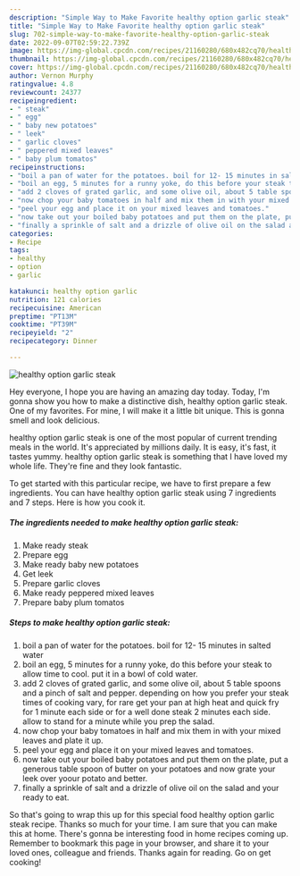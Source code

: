 ```yaml
---
description: "Simple Way to Make Favorite healthy option garlic steak"
title: "Simple Way to Make Favorite healthy option garlic steak"
slug: 702-simple-way-to-make-favorite-healthy-option-garlic-steak
date: 2022-09-07T02:59:22.739Z
image: https://img-global.cpcdn.com/recipes/21160280/680x482cq70/healthy-option-garlic-steak-recipe-main-photo.jpg
thumbnail: https://img-global.cpcdn.com/recipes/21160280/680x482cq70/healthy-option-garlic-steak-recipe-main-photo.jpg
cover: https://img-global.cpcdn.com/recipes/21160280/680x482cq70/healthy-option-garlic-steak-recipe-main-photo.jpg
author: Vernon Murphy
ratingvalue: 4.8
reviewcount: 24377
recipeingredient:
- " steak"
- " egg"
- " baby new potatoes"
- " leek"
- " garlic cloves"
- " peppered mixed leaves"
- " baby plum tomatos"
recipeinstructions:
- "boil a pan of water for the potatoes. boil for 12- 15 minutes in salted water"
- "boil an egg, 5 minutes for a runny yoke, do this before your steak to allow time to cool. put it in a bowl of cold water."
- "add 2 cloves of grated garlic, and some olive oil, about 5 table spoons and a pinch of salt and pepper. depending on how you prefer your steak times of cooking vary, for rare get your pan at high heat and quick fry for 1 minute each side or for a well done steak 2 minutes each side. allow to stand for a minute while you prep the salad."
- "now chop your baby tomatoes in half and mix them in with your mixed leaves and plate it up."
- "peel your egg and place it on your mixed leaves and tomatoes."
- "now take out your boiled baby potatoes and put them on the plate, put a generous table spoon of butter on your potatoes and now grate your leek over yoour potato and better."
- "finally a sprinkle of salt and a drizzle of olive oil on the salad and your ready to eat."
categories:
- Recipe
tags:
- healthy
- option
- garlic

katakunci: healthy option garlic 
nutrition: 121 calories
recipecuisine: American
preptime: "PT13M"
cooktime: "PT39M"
recipeyield: "2"
recipecategory: Dinner

---
```



![healthy option garlic steak](https://img-global.cpcdn.com/recipes/21160280/680x482cq70/healthy-option-garlic-steak-recipe-main-photo.jpg)

Hey everyone, I hope you are having an amazing day today. Today, I'm gonna show you how to make a distinctive dish, healthy option garlic steak. One of my favorites. For mine, I will make it a little bit unique. This is gonna smell and look delicious.

healthy option garlic steak is one of the most popular of current trending meals in the world. It's appreciated by millions daily. It is easy, it's fast, it tastes yummy. healthy option garlic steak is something that I have loved my whole life. They're fine and they look fantastic.




To get started with this particular recipe, we have to first prepare a few ingredients. You can have healthy option garlic steak using 7 ingredients and 7 steps. Here is how you cook it.

<!--inarticleads1-->

##### The ingredients needed to make healthy option garlic steak:

1. Make ready  steak
1. Prepare  egg
1. Make ready  baby new potatoes
1. Get  leek
1. Prepare  garlic cloves
1. Make ready  peppered mixed leaves
1. Prepare  baby plum tomatos




<!--inarticleads2-->

##### Steps to make healthy option garlic steak:

1. boil a pan of water for the potatoes. boil for 12- 15 minutes in salted water
1. boil an egg, 5 minutes for a runny yoke, do this before your steak to allow time to cool. put it in a bowl of cold water.
1. add 2 cloves of grated garlic, and some olive oil, about 5 table spoons and a pinch of salt and pepper. depending on how you prefer your steak times of cooking vary, for rare get your pan at high heat and quick fry for 1 minute each side or for a well done steak 2 minutes each side. allow to stand for a minute while you prep the salad.
1. now chop your baby tomatoes in half and mix them in with your mixed leaves and plate it up.
1. peel your egg and place it on your mixed leaves and tomatoes.
1. now take out your boiled baby potatoes and put them on the plate, put a generous table spoon of butter on your potatoes and now grate your leek over yoour potato and better.
1. finally a sprinkle of salt and a drizzle of olive oil on the salad and your ready to eat.




So that's going to wrap this up for this special food healthy option garlic steak recipe. Thanks so much for your time. I am sure that you can make this at home. There's gonna be interesting food in home recipes coming up. Remember to bookmark this page in your browser, and share it to your loved ones, colleague and friends. Thanks again for reading. Go on get cooking!
